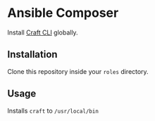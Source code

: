 # Ansible Composer
Install [Craft CLI](https://github.com/rsanchez/craft-cli) globally.

## Installation
Clone this repository inside your ```roles``` directory.

## Usage
Installs ```craft``` to ```/usr/local/bin```